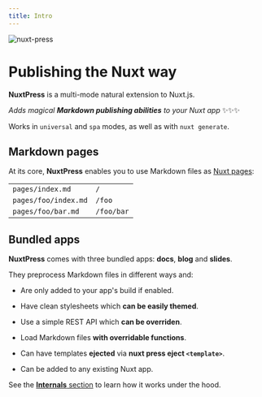 ```yaml
---
title: Intro
---
```


![nuxt-press][logo]

[logo]: https://user-images.githubusercontent.com/904724/59497906-a2d9d680-8e94-11e9-8fac-a7172827f349.png

# Publishing the Nuxt way

**NuxtPress** is a multi-mode natural extension to Nuxt.js.

_Adds magical **Markdown publishing abilities** to your Nuxt app_ ✨✨✨

Works in `universal` and `spa` modes, as well as with `nuxt generate`.

## Markdown pages

At its core, **NuxtPress** enables you to use Markdown files as [Nuxt pages][np]:

[np]: https://nuxtjs.org/guide/views/#pages

<table>
<tr>
<td><code>pages/index.md</code></td>
<td><code>/</code></td>
</tr>
<tr>
<td><code>pages/foo/index.md</code></td>
<td><code>/foo</code></td>
</tr>
<tr>
<td><code>pages/foo/bar.md</code></td>
<td><code>/foo/bar</code></td>
</tr>
</table>

## Bundled apps

**NuxtPress** comes with three bundled apps: **docs**, **blog** and **slides**.

They preprocess Markdown files in different ways and:

- Are only added to your app's build if enabled.

- Have clean stylesheets which **can be easily themed**.

- Use a simple REST API which **can be overriden**.

- Load Markdown files **with overridable functions**.

- Can have templates  **ejected** via **nuxt press eject `<template>`**.

- Can be added to any existing Nuxt app.

See the [**Internals** section](/internals) to learn how it works under the hood.
